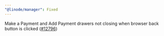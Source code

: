 ```yaml
---
"@linode/manager": Fixed
---
```


Make a Payment and Add Payment drawers not closing when browser back button is clicked ([#12796](https://github.com/linode/manager/pull/12796))
